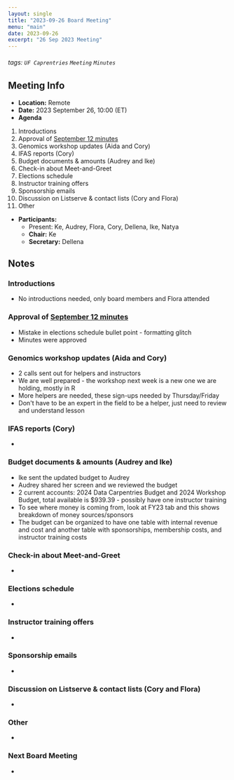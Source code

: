 ```yaml
---
layout: single
title: "2023-09-26 Board Meeting"
menu: "main"
date: 2023-09-26
excerpt: "26 Sep 2023 Meeting"
---
```


###### tags: `UF Caprentries` `Meeting` `Minutes`

## Meeting Info

- **Location:** Remote
- **Date:** 2023 September 26, 10:00 (ET)
- **Agenda**

1. Introductions
2. Approval of [September 12 minutes]([https://www.uf-carpentries.org/minutes/board-2023-08-29/](https://www.uf-carpentries.org/minutes/board-2023-09-12/))
3. Genomics workshop updates (Aida and Cory)
4. IFAS reports (Cory)
5. Budget documents & amounts (Audrey and Ike)
6. Check-in about Meet-and-Greet
7. Elections schedule
8. Instructor training offers
9. Sponsorship emails
10. Discussion on Listserve & contact lists (Cory and Flora)
11. Other

- **Participants:**
    - Present: Ke, Audrey, Flora, Cory, Dellena, Ike, Natya
    - **Chair:** Ke
    - **Secretary:** Dellena

## Notes
<!-- Other important details discussed during the meeting can be entered here. -->

### Introductions
* No introductions needed, only board members and Flora attended

### Approval of [September 12 minutes](https://github.com/UF-Carpentry/website/blob/8a550153d34a88272207b321a1c4b59c3998b9a7/_minutes/Board-2023-09-12.md)
* Mistake in elections schedule bullet point - formatting glitch
* Minutes were approved

### Genomics workshop updates (Aida and Cory)
* 2 calls sent out for helpers and instructors
* We are well prepared - the workshop next week is a new one we are holding, mostly in R
* More helpers are needed, these sign-ups needed by Thursday/Friday
* Don't have to be an expert in the field to be a helper, just need to review and understand lesson

### IFAS reports (Cory)
* 

### Budget documents & amounts (Audrey and Ike)
* Ike sent the updated budget to Audrey
* Audrey shared her screen and we reviewed the budget
* 2 current accounts: 2024 Data Carpentries Budget and 2024 Workshop Budget, total available is $939.39 - possibly have one instructor training
* To see where money is coming from, look at FY23 tab and this shows breakdown of money sources/sponsors
* The budget can be organized to have one table with internal revenue and cost and another table with sponsorships, membership costs, and instructor training costs

### Check-in about Meet-and-Greet
* 

### Elections schedule
* 

### Instructor training offers
* 

### Sponsorship emails
* 

### Discussion on Listserve & contact lists (Cory and Flora)
* 

### Other
* 

### Next Board Meeting
* 

